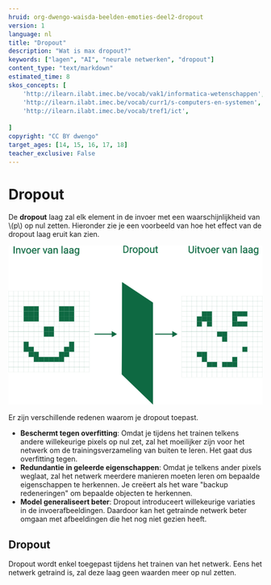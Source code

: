 ```yaml
---
hruid: org-dwengo-waisda-beelden-emoties-deel2-dropout
version: 1
language: nl
title: "Dropout"
description: "Wat is max dropout?"
keywords: ["lagen", "AI", "neurale netwerken", "dropout"]
content_type: "text/markdown"
estimated_time: 8
skos_concepts: [
    'http://ilearn.ilabt.imec.be/vocab/vak1/informatica-wetenschappen', 
    'http://ilearn.ilabt.imec.be/vocab/curr1/s-computers-en-systemen',
    'http://ilearn.ilabt.imec.be/vocab/tref1/ict',

]
copyright: "CC BY dwengo"
target_ages: [14, 15, 16, 17, 18]
teacher_exclusive: False
---
```


# Dropout

De **dropout** laag zal elk element in de invoer met een waarschijnlijkheid van \\(p\\) op nul zetten. Hieronder zie je een voorbeeld van hoe het effect van de dropout laag eruit kan zien.

!["Voorbeeld van dropout"](img/dropout.png)

Er zijn verschillende redenen waarom je dropout toepast.

- **Beschermt tegen overfitting**: Omdat je tijdens het trainen telkens andere willekeurige pixels op nul zet, zal het moeilijker zijn voor het netwerk om de trainingsverzameling van buiten te leren. Het gaat dus overfitting tegen.
- **Redundantie in geleerde eigenschappen**: Omdat je telkens ander pixels weglaat, zal het netwerk meerdere manieren moeten leren om bepaalde eigenschappen te herkennen. Je creëert als het ware "backup redeneringen" om bepaalde objecten te herkennen.
- **Model generaliseert beter**: Dropout introduceert willekeurige variaties in de invoerafbeeldingen. Daardoor kan het getrainde netwerk beter omgaan met afbeeldingen die het nog niet gezien heeft. 


<div class="dwengo-content important">
<h2 class="title">Dropout</h2>
<div class="content">
Dropout wordt enkel toegepast tijdens het trainen van het netwerk. Eens het netwerk getraind is, zal deze laag geen waarden meer op nul zetten. 
</div>
</div>

